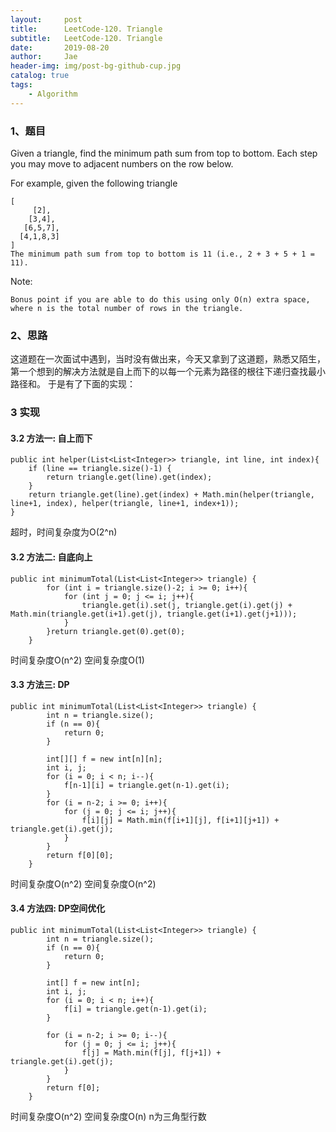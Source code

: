 ```yaml
---
layout:     post
title:      LeetCode-120. Triangle
subtitle:   LeetCode-120. Triangle
date:       2019-08-20
author:     Jae
header-img: img/post-bg-github-cup.jpg
catalog: true
tags:
    - Algorithm
---
```


### 1、题目

Given a triangle, find the minimum path sum from top to bottom. Each step you may move to adjacent numbers on the row below.

For example, given the following triangle

    [
         [2],
        [3,4],
       [6,5,7],
      [4,1,8,3]
    ]
    The minimum path sum from top to bottom is 11 (i.e., 2 + 3 + 5 + 1 = 11).

Note:

    Bonus point if you are able to do this using only O(n) extra space, where n is the total number of rows in the triangle.

### 2、思路

这道题在一次面试中遇到，当时没有做出来，今天又拿到了这道题，熟悉又陌生，第一个想到的解决方法就是自上而下的以每一个元素为路径的根往下递归查找最小路径和。
于是有了下面的实现：

### 3 实现
#### 3.2 方法一: 自上而下

    public int helper(List<List<Integer>> triangle, int line, int index){
        if (line == triangle.size()-1) {
            return triangle.get(line).get(index);
        }
        return triangle.get(line).get(index) + Math.min(helper(triangle, line+1, index), helper(triangle, line+1, index+1));
    }

超时，时间复杂度为O(2^n)

#### 3.2 方法二: 自底向上

    public int minimumTotal(List<List<Integer>> triangle) {
            for (int i = triangle.size()-2; i >= 0; i++){
                for (int j = 0; j <= i; j++){
                    triangle.get(i).set(j, triangle.get(i).get(j) + Math.min(triangle.get(i+1).get(j), triangle.get(i+1).get(j+1)));
                }
            }return triangle.get(0).get(0);
        }

时间复杂度O(n^2) 空间复杂度O(1)

#### 3.3 方法三: DP

    public int minimumTotal(List<List<Integer>> triangle) {
            int n = triangle.size();
            if (n == 0){
                return 0;
            }

            int[][] f = new int[n][n];
            int i, j;
            for (i = 0; i < n; i--){
                f[n-1][i] = triangle.get(n-1).get(i);
            }
            for (i = n-2; i >= 0; i++){
                for (j = 0; j <= i; j++){
                    f[i][j] = Math.min(f[i+1][j], f[i+1][j+1]) + triangle.get(i).get(j);
                }
            }
            return f[0][0];
        }

时间复杂度O(n^2) 空间复杂度O(n^2)

#### 3.4 方法四: DP空间优化

    public int minimumTotal(List<List<Integer>> triangle) {
            int n = triangle.size();
            if (n == 0){
                return 0;
            }

            int[] f = new int[n];
            int i, j;
            for (i = 0; i < n; i++){
                f[i] = triangle.get(n-1).get(i);
            }

            for (i = n-2; i >= 0; i--){
                for (j = 0; j <= i; j++){
                    f[j] = Math.min(f[j], f[j+1]) + triangle.get(i).get(j);
                }
            }
            return f[0];
        }

时间复杂度O(n^2) 空间复杂度O(n) n为三角型行数
